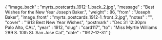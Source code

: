{
  "image_back" : "myrts_postcards_1912-1_back_2.jpg",
  "message" : "Best Wishes for the New Year Joseph Baker.",
  "weight" : 86,
  "from" : "Joseph Baker",
  "image_front" : "myrts_postcards_1912-1_front_2.jpg",
  "notes" : "",
  "cover" : "1913 Best New Year Wishes",
  "postmark" : "Dec 31 12:30pm<br>Palo Alto, CAL",
  "year" : 1912,
  "slug" : "card117",
  "to" : "Miss Myrtle Williams<br> 289 S. 10th St. San Jose Cal",
  "date" : "1912-12-31"
}
